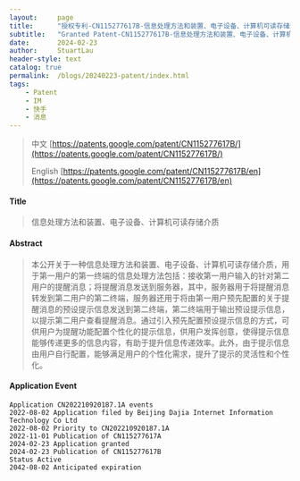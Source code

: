 ```yaml
---
layout:     page
title:      "授权专利-CN115277617B-信息处理方法和装置、电子设备、计算机可读存储介质"
subtitle:   "Granted Patent-CN115277617B-信息处理方法和装置、电子设备、计算机可读存储介质"
date:       2024-02-23
author:     StuartLau
header-style: text
catalog: true
permalink:  /blogs/20240223-patent/index.html
tags:
    - Patent
    - IM
    - 快手
    - 消息
---
```

> 中文 [https://patents.google.com/patent/CN115277617B/](https://patents.google.com/patent/CN115277617B/)
>
> English [https://patents.google.com/patent/CN115277617B/en](https://patents.google.com/patent/CN115277617B/en)

#### Title
> 信息处理方法和装置、电子设备、计算机可读存储介质










#### Abstract
> 本公开关于一种信息处理方法和装置、电子设备、计算机可读存储介质，用于第一用户的第一终端的信息处理方法包括：接收第一用户输入的针对第二用户的提醒消息；将提醒消息发送到服务器，其中，服务器用于将提醒消息转发到第二用户的第二终端，服务器还用于将由第一用户预先配置的关于提醒消息的预设提示信息发送到第二终端，第二终端用于输出预设提示信息，以提示第二用户查看提醒消息。通过引入预先配置预设提示信息的方式，可供用户为提醒功能配置个性化的提示信息，供用户发挥创意，使得提示信息能够传递更多的信息内容，有助于提升信息传递效率。此外，由于提示信息由用户自行配置，能够满足用户的个性化需求，提升了提示的灵活性和个性化。








#### Application Event
```
Application CN202210920187.1A events 
2022-08-02 Application filed by Beijing Dajia Internet Information Technology Co Ltd
2022-08-02 Priority to CN202210920187.1A
2022-11-01 Publication of CN115277617A
2024-02-23 Application granted
2024-02-23 Publication of CN115277617B
Status Active
2042-08-02 Anticipated expiration
```